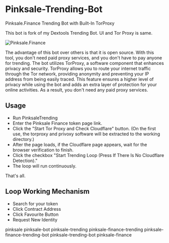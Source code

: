 # Pinksale-Trending-Bot
Pinksale.Finance Trending Bot with Built-In TorProxy

This bot is fork of my Dextools Trending Bot. UI and Tor Proxy is same.

![Pinksale.Finance](https://raw.githubusercontent.com/tractorAside/Dextools-Trending-Bot/main/DextoolsTrending.gif)

The advantage of this bot over others is that it is open source. With this tool, you don't need paid proxy services, and you don't have to pay anyone for trending.
The bot utilizes TorProxy, a software component that enhances privacy and security. 
TorProxy allows you to route your internet traffic through the Tor network, providing anonymity and preventing your IP address from being easily traced.
This feature ensures a higher level of privacy while using the bot and adds an extra layer of protection for your online activities.
As a result, you don't need any paid proxy services.

## Usage
- Run PinksaleTrending
- Enter the Pinksale Finance token page link.
- Click the "Start Tor Proxy and Check Cloudflare" button. (On the first use, the torproxy and privoxy software will be extracted to the working directory.)
- After the page loads, if the Cloudflare page appears, wait for the browser verification to finish.
- Click the checkbox "Start Trending Loop (Press If There Is No Cloudflare Detection)."
- The loop will run continuously.

That's all.

## Loop Working Mechanism
- Search for your token
- Click Contract Address
- Click Favourite Button
- Request New Identity

pinksale
pinksale-bot
pinksale-trending
pinksale-finance-trending
pinksale-finance-trending-bot
pinksale-trending-bot
pinksale-finance
